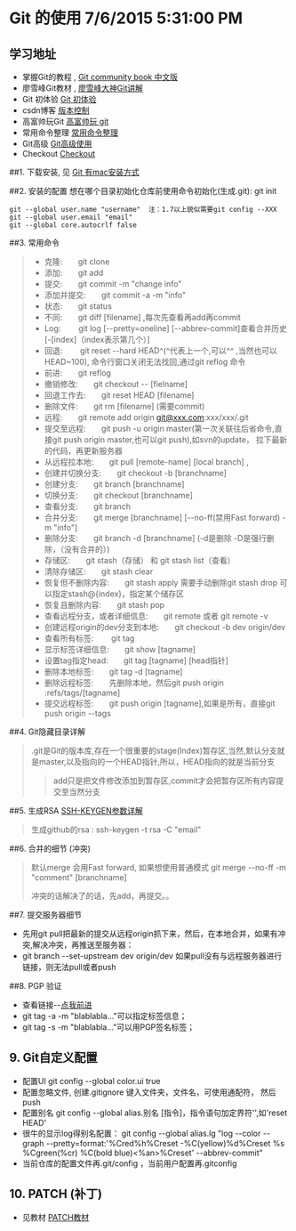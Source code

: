 # Git 的使用  7/6/2015 5:31:00 PM 
## 学习地址
*  掌握Git的教程 , [Git community book 中文版](http://gitbook.liuhui998.com/index.html)
*  廖雪峰Git教材 , [廖雪峰大神Git讲解](http://www.liaoxuefeng.com/wiki/0013739516305929606dd18361248578c67b8067c8c017b000/00137396287703354d8c6c01c904c7d9ff056ae23da865a000) 
*  Git 初体验   [Git 初体验](http://www.cnblogs.com/BeginMan/p/3543240.html)
*  csdn博客  [版本控制](http://blog.csdn.net/hudashi/article/category/1122124)
*  高富帅玩Git [高富帅玩 git](http://mux.alimama.com/posts/711)
*  常用命令整理 [常用命令整理](http://justcoding.iteye.com/blog/1830388)
*  Git高级 [Git高级使用](http://blog.haohtml.com/archives/11464)
*  Checkout [Checkout](http://wbj05791467.blog.163.com/blog/static/120329697201331735158420/)

##1. 下载安装, 见  [Git 有mac安装方式](http://www.cocoachina.com/bbs/read.php?tid=200557)


##2. 安装的配置
	想在哪个目录初始化仓库前使用命令初始化(生成.git):
			git init
			
	git --global user.name "username"  注：1.7以上貌似需要git config --XXX
	git --global user.email "email"
	git --global core.autocrlf false


##3. 常用命令
> * 克隆:&emsp;&emsp;git clone
> * 添加:&emsp;&emsp;git add
> * 提交:&emsp;&emsp;git commit -m "change info"
> * 添加并提交:&emsp;&emsp;git commit -a -m "info"
> * 状态:&emsp;&emsp;git status
> * 不同:&emsp;&emsp;git diff [filename] ,每次先查看再add再commit
> * Log:&emsp;&emsp; git log [--pretty=oneline] [--abbrev-commit]查看合并历史 [-[index]（index表示第几个）]
> * 回退:&emsp;&emsp; git reset --hard HEAD^(^代表上一个,可以^^ ,当然也可以HEAD~100), 命令行窗口关闭无法找回,通过git reflog 命令
> * 前进:&emsp;&emsp;git reflog
> * 撤销修改:&emsp;&emsp;git checkout -- [fielname]
> * 回退工作去:&emsp;&emsp;git reset HEAD [filename]
> * 删除文件:&emsp;&emsp;git rm [filename] (需要commit)
> * 远程:&emsp;&emsp;git remote add origin git@xxx.com:xxx/xxx/.git
> * 提交至远程:&emsp;&emsp;git push -u origin master(第一次关联往后省命令,直接git push origin master,也可以git push),如svn的update， 拉下最新的代码，再更新服务器
> * 从远程拉本地:&emsp;&emsp;git pull [remote-name] [local branch] ,
> * 创建并切换分支:&emsp;&emsp;git checkout -b [branchname]
> * 创建分支:&emsp;&emsp;git branch [branchname]
> * 切换分支:&emsp;&emsp;git checkout [branchname]
> * 查看分支:&emsp;&emsp;git branch
> * 合并分支:&emsp;&emsp;git merge [branchname] [--no-ff(禁用Fast forward) -m "info"]
> * 删除分支:&emsp;&emsp;git branch -d [branchname] (-d是删除 -D是强行删除，（没有合并的）)
> * 存储区:&emsp;&emsp;git stash（存储） 和 git stash list（查看）
> * 清除存储区:&emsp;&emsp;git stash clear
> * 恢复但不删除内容:&emsp;&emsp;git stash apply 需要手动删除git stash drop 可以指定stash@{index}，指定某个储存区
> * 恢复且删除内容:&emsp;&emsp;git stash pop
> * 查看远程分支，或者详细信息:&emsp;&emsp;git remote 或者 git remote -v
> * 创建远程origin的dev分支到本地:&emsp;&emsp;git checkout -b dev origin/dev
> * 查看所有标签:&emsp;&emsp; git tag
> * 显示标签详细信息:&emsp;&emsp;git show [tagname]
> * 设置tag指定head:&emsp;&emsp;git tag [tagname]  [head指针]
> * 删除本地标签:&emsp;&emsp;git tag -d [tagname]
> * 删除远程标签:&emsp;&emsp;先删除本地，然后git push origin :refs/tags/[tagname]
> * 提交远程标签:&emsp;&emsp;git push origin [tagname],如果是所有，直接git push origin --tags


##4. Git隐藏目录详解
>  .git是Git的版本库,存在一个很重要的stage(Index)暂存区,当然,默认分支就是master,以及指向的一个HEAD指针,所以，HEAD指向的就是当前分支
> > add只是把文件修改添加到暂存区,commit才会把暂存区所有内容提交至当然分支

##5. 生成RSA  [SSH-KEYGEN参数详解](http://killer-jok.iteye.com/blog/1853451)
>  生成github的rsa : ssh-keygen -t rsa -C "email"

##6. 合并的细节 (冲突)
>  默认merge 会用Fast forward, 如果想使用普通模式
>  git merge --no-ff -m "comment" [branchname]
>  
>  冲突的话解决了的话，先add，再提交。。

##7. 提交服务器细节
*  先用git pull把最新的提交从远程origin抓下来，然后，在本地合并，如果有冲突,解决冲突，再推送至服务器：
*  git branch --set-upstream dev origin/dev 如果pull没有与远程服务器进行链接，则无法pull或者push

##8. PGP 验证
*  查看链接--[点我前进](http://developer.51cto.com/art/201409/452049.htm)
*  git tag -a <tagname> -m "blablabla..."可以指定标签信息；
*  git tag -s <tagname> -m "blablabla..."可以用PGP签名标签；

## 9. Git自定义配置
* 配置UI git config --global color.ui true  
* 配置忽略文件, 创建.gitignore 键入文件夹，文件名，可使用通配符， 然后push
* 配置别名  git config --global alias.别名 [指令]，指令语句加定界符'',如'reset HEAD'
* 很牛的显示log得别名配置： git config --global alias.lg "log --color --graph --pretty=format:'%Cred%h%Creset -%C(yellow)%d%Creset %s %Cgreen(%cr) %C(bold blue)<%an>%Creset' --abbrev-commit"
* 当前仓库的配置文件再.git/config ，当前用户配置再.gitconfig

## 10. PATCH (补丁)
*  见教材  [PATCH教材](http://blog.csdn.net/hudashi/article/details/7669468)